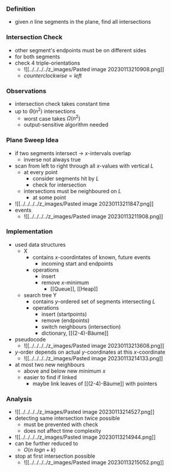 ### Definition
+ given $n$ line segments in the plane, find all intersections

### Intersection Check
+ other segment's endpoints must be on different sides
+ for both segments
+ check 4 triple-orientations 
	+ ![[../../../../z_images/Pasted image 20230113210908.png]]
	+ $counterclockwise=left$

### Observations
+ intersection check takes constant time
+ up to $\Theta(n^2)$ intersections
	+ worst case takes $\Omega(n^2)$
	+ output-sensitive algorithm needed

### Plane Sweep Idea
+ if two segments intersect → $x$-intervals overlap
	+ inverse not always true
+ scan from left to right through all $x$-values with vertical $L$
	+ at every point 
		+ consider segments hit by $L$
		+ check for intersection
	+ intersections must be neighboured on $L$ 
		+ at some point
+ ![[../../../../z_images/Pasted image 20230113211847.png]]
+ events
	+ ![[../../../../z_images/Pasted image 20230113211908.png]]

### Implementation
+ used data structures
	+ X
		+ contains $x$-coordintates of known, future events
			+ incoming start and endpoints
		+ operations
			+ insert
			+ remove $x$-minimum
				+ [[Queue]], [[Heap]]
	+ search tree Y
		+ contains $y$-ordered set of segments intersecting $L$
		+ operations
			+ insert (startpoints)
			+ remove (endpoints)
			+ switch neighbours (intersection)
			+ dictionary, [[(2-4)-Bäume]]
+ pseudocode
	+ ![[../../../../z_images/Pasted image 20230113213608.png]]
+ $y$-order depends on actual $y$-coordinates at this $x$-coordinate
	+ ![[../../../../z_images/Pasted image 20230113214133.png]]
+ at most two new neighbours
	+ above and below new minimum $x$
	+ easier to find if linked
		+ maybe link leaves of [[(2-4)-Bäume]] with pointers

### Analysis
+ ![[../../../../z_images/Pasted image 20230113214527.png]]
+ detecting same intersection twice possible
	+ must be prevented with check
	 + does not affect time complexity
+ ![[../../../../z_images/Pasted image 20230113214944.png]]
+ can be further reduced to
	+ $O(n\ log n + k)$
+ stop at first intersection possible
	+ ![[../../../../z_images/Pasted image 20230113215052.png]]
